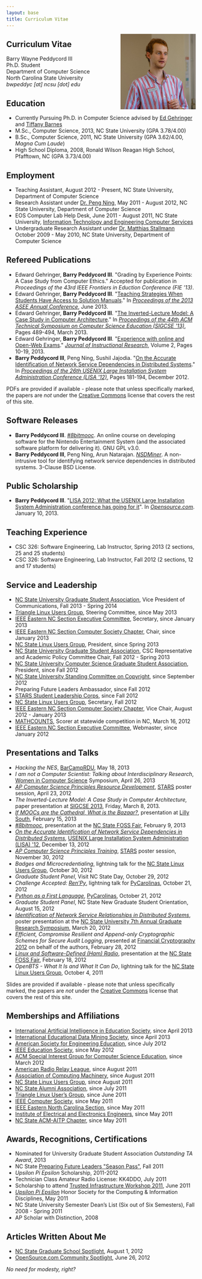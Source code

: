 ```yaml
---
layout: base
title: Curriculum Vitae
---
```


<div style="float: right"><img src="/img/barry2013.jpg" /></div>

Curriculum Vitae
----------------
Barry Wayne Peddycord III   
Ph.D. Student   
Department of Computer Science    
North Carolina State University    
*bwpeddyc [at] ncsu [dot] edu*



Education
---------
 * Currently Pursuing Ph.D. in Computer Science advised by [Ed Gehringer](http://www4.ncsu.edu/~efg/) and [Tiffany Barnes](http://www4.ncsu.edu/~tmbarnes/)
 * M.Sc., Computer Science, 2013, NC State University (GPA 3.78/4.00)
 * B.Sc., Computer Science, 2011, NC State University (GPA 3.62/4.00, *Magna Cum Laude*)
 * High School Diploma, 2008, Ronald Wilson Reagan High School, Pfafftown, NC (GPA 3.73/4.00)



Employment
----------
 * Teaching Assistant, August 2012 - Present, NC State University, Department of Computer Science
 * Research Assistant under [Dr. Peng Ning](http://discovery.csc.ncsu.edu/), May 2011 - August 2012, NC State University, Department of Computer Science
 * EOS Computer Lab Help Desk, June 2011 - August 2011, NC State University, [Information Technology and Engineering Computer Services](http://www.itecs.ncsu.edu/)
 * Undergraduate Research Assistant under [Dr. Matthias Stallmann](http://people.engr.ncsu.edu/mfms/) October 2009 - May 2010, NC State University, Department of Computer Science



Refereed Publications
---------------------
 * Edward Gehringer, **Barry Peddycord III**. "Grading by Experience Points: A Case Study from Computer Ethics." Accepted for publication in *Proceedings of the 43rd IEEE Frontiers in Eduction Conference (FIE '13)*.
 * Edward Gehringer, **Barry Peddycord III**. "[Teaching Strategies When Students Have Access to Solution Manuals](http://www.asee.org/public/conferences/20/papers/6828/view)." In *[Proceedings of the 2013 ASEE Annual Conference](http://www.asee.org/conferences-and-events/conferences/annual-conference/2013)*, June 2013.
 * Edward Gehringer, **Barry Peddycord III**. "[The Inverted-Lecture Model: A Case Study in Computer Architecture](http://db.grinnell.edu/sigcse/sigcse2013/Program/viewAcceptedProposal.pdf?sessionType=paper&amp;sessionNumber=118)." In *[Proceedings of the 44th ACM Technical Symposium on Computer Science Education (SIGCSE '13)](http://www.sigcse.org/sigcse2013/)*, Pages 489-494, March 2013.
 * Edward Gehringer, **Barry Peddycord III**. "[Experience with online and Open-Web Exams](https://cirt.gcu.edu/jir/documents/2013v2/jirjournalbro2031913pdf)." *[Journal of Instructional Research](http://cirt.gcu.edu/research/jir)*, Volume 2, Pages 10-19, 2013.
 * **Barry Peddycord III**, Peng Ning, Sushil Jajodia. "[On the Accurate Identification of Network Service Dependencies in Distributed Systems](https://www.usenix.org/system/files/conference/lisa12/lisa12-final-41.pdf)." In *[Proceedings of the 26th USENIX Large Installation System Administration Conference (LISA '12)](https://www.usenix.org/conference/lisa12)*, Pages 181-194, December 2012.

PDFs are provided if available - please note that unless specifically marked, the papers are *not* under the [Creative Commons](http://creativecommons.org/licenses/by-sa/3.0/) license that covers the rest of this site.  



Software Releases
-----------------  
 * **Barry Peddycord III**. *[#8bitmooc](http://github.com/isharacomix/8bitmooc)*. An online course on developing software for the Nintendo Entertainment System (and the associated software platform for delivering it). GNU GPL v3.0.
 * **Barry Peddycord III**, Peng Ning, Arun Natarajan. *[NSDMiner](http://sf.net/projects/nsdminer)*. A non-intrusive tool for identifying network service dependencies in distributed systems. 3-Clause BSD License.



Public Scholarship
------------------

 * **Barry Peddycord III**. "[LISA 2012: What the USENIX Large Installation System Administration conference has going for it](http://opensource.com/education/13/1/LISA-2012-report)". In *[Opensource.com](http://opensource.com)*. January 10, 2013.



Teaching Experience
-------------------

 * CSC 326: Software Engineering, Lab Instructor, Spring 2013 (2 sections, 25 and 25 students)
 * CSC 326: Software Engineering, Lab Instructor, Fall 2012 (2 sections, 12 and 17 students)



Service and Leadership
----------------------

 * [NC State University Graduate Student Association](http://ugsa.ncsu.edu), Vice President of Communications, Fall 2013 - Spring 2014
 * [Triangle Linux Users Group](http://trilug.org), Steering Committee, since May 2013
 * [IEEE Eastern NC Section Executive Committee](http://sites.ieee.org/encs/), Secretary, since January 2013
 * [IEEE Eastern NC Section Computer Society Chapter](http://sites.ieee.org/encs/computer), Chair, since January 2013
 * [NC State Linux Users Group](http://lug.ncsu.edu), President, since Spring 2013
 * [NC State University Graduate Student Association](http://ugsa.ncsu.edu), CSC Representative and Academic Policy Committee Chair, Fall 2012 - Spring 2013
 * [NC State University Computer Science Graduate Student Association](http://ncsu.orgsync.com/org/cscgsa), President, since Fall 2012
 * [NC State University Standing Committee on Copyright](http://www.provost.ncsu.edu/governance/standing-committees/copyright/), since September 2012
 * Preparing Future Leaders Ambassador, since Fall 2012
 * [STARS Student Leadership Corps](http://stars.csc.ncsu.edu/), since Fall 2012
 * [NC State Linux Users Group](http://lug.ncsu.edu/), Secretary, Fall 2012
 * [IEEE Eastern NC Section Computer Society Chapter](http://sites.ieee.org/encs/computer), Vice Chair, August 2012 - January 2013
 * [MATHCOUNTS](http://mathcounts.org/), Scorer at statewide competition in NC, March 16, 2012
 * [IEEE Eastern NC Section Executive Committee](http://sites.ieee.org/encs/), Webmaster, since January 2012



Presentations and Talks
-----------------------

 * *Hacking the NES*, [BarCampRDU](http://barcamp.org), May 18, 2013
 * *I am not a Computer Scientist: Talking about Interdisciplinary Research*, [Women in Computer Science](http://ncsu.orgsync.com/org/wics/) Symposium, April 26, 2013
 * *[AP Computer Science Principles Resource Development]({{site.baseurl}}files/stars_poster_bjc_moodle.pdf)*, [STARS](http://stars.csc.ncsu.edu) poster session, April 23, 2012
 * *The Inverted-Lecture Model: A Case Study in Computer Architecture,* paper presentation at [SIGCSE 2013](http://www.sigcse.org/sigcse2013/), Friday, March 8, 2013.
 * *[If MOOCs are the Cathedral, What is the Bazaar?]({{site.baseurl}}files/moocbazaar_lilly2013.pdf)*, presentation at [Lilly South](http://lilly.uncg.edu), February 15, 2013
 * *[#8bitmooc]({{site.baseurl}}files/8bitmooc_foss2013.pdf)*, presentation at the [NC State FOSS Fair](https://opensource.ncsu.edu/FossFair2013), February 9, 2013
 * *[On the Accurate Identification of Network Service Dependencies in Distributed    Systems]({{site.baseurl}}files/nsdminer_lisa2012.pdf)*, [USENIX Large Installation System Administration (LISA) '12](https://www.usenix.org/accurate-identification-network-service-dependencies-distributed-systems), December 13, 2012
 * *[AP Computer Science Principles Training]({{site.baseurl}}files/stars_poster_bjc_training.pdf)*, [STARS](http://stars.csc.ncsu.edu) poster session, November 30, 2012
 * *Badges and Microcredentialing*, lightning talk for the [NC State Linux Users Group](http://lug.ncsu.edu), October 30, 2012
 * *Graduate Student Panel*, Visit NC State Day, October 29, 2012
 * *Challenge Accepted: [Ren’Py](http://renpy.org)*, lightning talk for [PyCarolinas](http://pycarolinas.org), October 21, 2012
 * *[Python as a First Language]({{site.baseurl}}files/firstlang_pycarolinas2012.pdf)*, [PyCarolinas](http://pycarolinas.org), October 21, 2012
 * *Graduate Student Panel*, NC State New Graduate Student Orientation, August 15, 2012
 * *[Identification of Network Service Relationships in Distributed Systems]({{site.baseurl}}files/nsdminer_symposium_poster.pdf)*, poster presentation at the [NC State University 7th Annual Graduate Research Symposium](http://www.ncsu.edu/grad/research/symposium.html), March 20, 2012
 * *Efficient, Compromise Resilient and Append-only Cryptographic Schemes for Secure Audit Logging*, presented at [Financial Cryptography 2012](http://fc12.ifca.ai) on behalf of the authors, February 28, 2012
 * *[Linux and Software-Defined (Ham) Radio](https://secure.flickr.com/photos/jeremydavis0_0/6912874181/in/set-72157629409387271)*, presentation at the [NC State FOSS Fair](https://opensource.ncsu.edu/FossFair2012), February 18, 2012
 * *OpenBTS - What It Is and What It Can Do*, lightning talk for the [NC State Linux Users Group](http://lug.ncsu.edu), October 4, 2011

Slides are provided if available - please note that unless specifically marked, the papers are *not* under the [Creative Commons](http://creativecommons.org/licenses/by-sa/3.0/) license that covers the rest of this site.



Memberships and Affiliations
----------------------------

 * [International Artificial Intelligence in Education Society](http://iaied.org), since April 2013
 * [International Educational Data Mining Society](http://educationaldatamining.org/), since April 2013
 * [American Society for Engineering Education](http://www.asee.org), since July 2012
 * [IEEE Education Society](http://www.ieee.org/edsoc), since May 2012
 * [ACM Special Interest Group for Computer Science Education](http://sigcse.org), since March 2012
 * [American Radio Relay League](http://arrl.org), since August 2011
 * [Association of Computing Machinery](http://acm.org), since August 2011
 * [NC State Linux Users Group](http://lug.ncsu.edu), since August 2011
 * [NC State Alumni Association](http://www.alumni.ncsu.edu/), since July 2011
 * [Triangle Linux User’s Group](http://trilug.org), since June 2011
 * [IEEE Computer Society](http://computer.org), since May 2011
 * [IEEE Eastern North Carolina Section](http://sites.ieee.org/encs), since May 2011
 * [Institute of Electrical and Electronics Engineers](http://ieee.org), since May 2011
 * [NC State ACM-AITP Chapter](http://students.engr.ncsu.edu/acm-aitp/), since May 2011



Awards, Recognitions, Certifications
------------------------------------

 * Nominated for University Graduate Student Association *Outstanding TA Award*, 2013
 * NC State [Preparing Future Leaders "Season Pass"](http://www.ncsu.edu/grad/preparing-future-leaders/season-pass/season-passholders.html), Fall 2011
 * *Upsilon Pi Epsilon* Scholarship, 2011-2012
 * Technician Class Amateur Radio License: KK4DDO, July 2011
 * Scholarship to attend [Trusted Infrastructure Workshop 2011](http://www.cylab.cmu.edu/tiw/), June 2011
 * *[Upsilon Pi Epsilon](http://upe.acm.org)* Honor Society for the Computing & Information Disciplines, May 2011
 * NC State University Semester Dean’s List (Six out of Six Semesters), Fall 2008 - Spring 2011
 * AP Scholar with Distinction, 2008



Articles Written About Me
-------------------------

 * [NC State Graduate School Spotlight](http://www.ncsu.edu/grad/stories/peddycord.html), August 1, 2012
 * [OpenSource.com Community Spotlight](http://opensource.com/should-be/12/6/community-spotlight-barry-peddycord-iii-phd-student-computer-science), June 26, 2012

*No need for modesty, right?*

